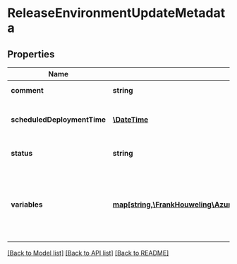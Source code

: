 # ReleaseEnvironmentUpdateMetadata

## Properties
Name | Type | Description | Notes
------------ | ------------- | ------------- | -------------
**comment** | **string** | Gets or sets comment. | [optional] 
**scheduledDeploymentTime** | [**\DateTime**](\DateTime.md) | Gets or sets scheduled deployment time. | [optional] 
**status** | **string** | Gets or sets status of environment. | [optional] 
**variables** | [**map[string,\FrankHouweling\AzureDevOpsClient\Release\Model\ConfigurationVariableValue]**](ConfigurationVariableValue.md) | Sets list of environment variables to be overridden at deployment time. | [optional] 

[[Back to Model list]](../README.md#documentation-for-models) [[Back to API list]](../README.md#documentation-for-api-endpoints) [[Back to README]](../README.md)


